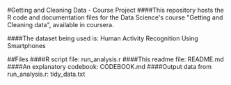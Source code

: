 #Getting and Cleaning Data - Course Project
####This repository hosts the R code and documentation files for the Data Science's course "Getting and Cleaning data", available in coursera.

####The dataset being used is: Human Activity Recognition Using Smartphones

##Files
####R script file: run_analysis.r
####This readme file: README.md
####An explanatory codebook: CODEBOOK.md
####Output data from run_analysis.r: tidy_data.txt